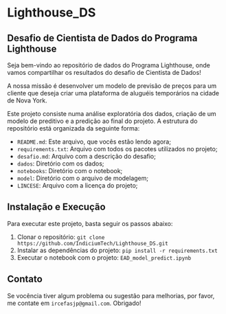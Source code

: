 # Lighthouse_DS
 
## Desafio de Cientista de Dados do Programa Lighthouse

Seja bem-vindo ao repositório de dados do Programa Lighthouse, onde vamos compartilhar os resultados do desafio de Cientista de Dados!

A nossa missão é desenvolver um modelo de previsão de preços para um cliente que deseja criar uma plataforma de aluguéis temporários na cidade de Nova York.

Este projeto consiste numa análise exploratória dos dados, criação de um modelo de preditivo e a predição ao final do projeto. A estrutura do repositório está organizada da seguinte forma:

- `README.md`: Este arquivo, que vocês estão lendo agora;
- `requirements.txt`: Arquivo com todos os pacotes utilizados no projeto;
- `desafio.md`: Arquivo com a descrição do desafio;
- `dados`: Diretório com os dados;
- `notebooks`: Diretório com o notebook;
- `model`: Diretório com o arquivo de modelagem;
- `LINCESE`: Arquivo com a licença do projeto;

## Instalação e Execução

Para executar este projeto, basta seguir os passos abaixo:

1. Clonar o repositório: `git clone https://github.com/IndiciumTech/Lighthouse_DS.git`
2. Instalar as dependências do projeto: `pip install -r requirements.txt`
3. Executar o notebook com o projeto: `EAD_model_predict.ipynb`

## Contato

Se vocência tiver algum problema ou sugestão para melhorias, por favor, me contate em `ircefasjp@gmail.com`. Obrigado!